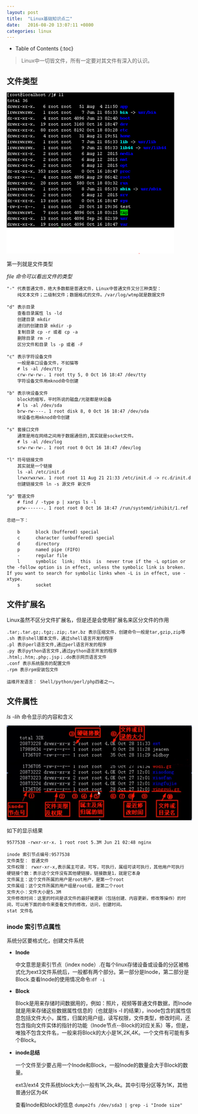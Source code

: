 ```yaml
---
layout: post
title:	"Linux基础知识点二"
date:	2016-08-20 13:07:11 +0800
categories:	linux
---
```


* Table of Contents
{:toc}

> Linux中一切皆文件，所有一定要对其文件有深入的认识。

## 文件类型

 ![](/image/fileType.PNG)

 第一列就是文件类型

 
   *file 命令可以看出文件的类型*

	"-" 代表普通文件，绝大多数都是普通文件，Linux中普通文件又分三种类型：
	    纯文本文件；二级制文件；数据格式的文件。/var/log/wtmp就是数据文件

    "d" 表示目录
        查看目录属性 ls -ld
        创建目录 mkdir
        递归的创建目录 mkdir -p
        复制目录 cp -r 或者 cp -a
        删除目录 rm -r
        区分文件和目录 ls -p 或者 -F

	"c" 表示字符设备文件
        一般是串口设备文件，不如猫等
        # ls -al /dev/tty 
        crw-rw-rw-. 1 root tty 5, 0 Oct 16 18:47 /dev/tty
        字符设备文件用mknod命令创建
		
	"b" 表示块设备文件
        block的缩写，平时所说的磁盘/光驱都是块设备
        # ls -al /dev/sda
        brw-rw----. 1 root disk 8, 0 Oct 16 18:47 /dev/sda
        块设备也用mknod命令创建

	"s" 套接口文件
        通常是用在网络之间用于数据通信的,其实就是socket文件。
        # ls -al /dev/log
        srw-rw-rw-. 1 root root 0 Oct 16 18:47 /dev/log

	"l" 符号链接文件
        其实就是一个链接
        ls -al /etc/init.d
        lrwxrwxrwx. 1 root root 11 Aug 21 21:33 /etc/init.d -> rc.d/init.d
        创建链接文件 ln -s 源文件 新文件

	"p" 管道文件
        # find / -type p | xargs ls -l
        prw-------. 1 root root 0 Oct 16 18:47 /run/systemd/inhibit/1.ref
	
	总结一下：

        b      block (buffered) special
        c      character (unbuffered) special
        d      directory
        p      named pipe (FIFO)
        -      regular file
        l      symbolic  link;  this  is  never true if the -L option or the -follow option is in effect, unless the symbolic link is broken.  If you want to search for symbolic links when -L is in effect, use -xtype.
        s      socket

## 文件扩展名

  Linux虽然不区分文件扩展名，但是还是会使用扩展名来区分文件的作用

	.tar;.tar.gz;.tgz;.zip;.tar.bz 表示压缩文件，创建命令一般是tar,gzip,zip等
	.sh 表示shell脚本文件，通过shell语言开发的程序
	.pl 表示perl语言文件,通过perl语言开发的程序
	.py 表示python语言文件,通过python语言开发的程序
	.html;.htm;.php;.jsp；.do表示网页语言文件
	.conf 表示系统服务的配置文件
	.rpm 表示rpm安装包文件
	
	运维开发语言： Shell/python/perl/php四者之一。

## 文件属性

   *ls -lih* 命令显示的内容和含义  

  ![](/image/fileProp.PNG)

  如下的显示结果

	9577538 -rwxr-xr-x. 1 root root 5.3M Jun 21 02:48 nginx

    inode 索引节点编号:9577538
	文件类型： 普通文件
	文件权限： rwxr-xr-x,表示属主可读，可写，可执行，属组可读可执行，其他用户可执行
	硬链接个数：表示这个文件没有其他硬链接，链接数是1，就是它本身
	文件属主：这个文件所属的用户是root用户，是第一个root
	文件属组：这个文件所属的用户组是root组，是第二个root
	文件大小：文件大小是5.3M
	文件修改时间：这里的时间是该文件的最好被更新（包括创建、内容更新，修改等操作）的时间，可以用下面的命令来查看文件的修改，访问，创建时间。
	stat 文件名

### inode 索引节点属性

   系统分区要格式化，创建文件系统

* **Inode**

	中文意思是索引节点（index node）.在每个linux存储设备或设备的分区被格式化为ext3文件系统后，一般都有两个部分。第一部分是Inode，第二部分是Block.查看Inode的使用情况命令:`df -i`

* **Block**

    Block是用来存储时间数据用的，例如：照片，视频等普通文件数据，而Inode就是用来存储这些数据属性信息的（也就是ls -l 的结果），inode包含的属性信息包括文件大小，属性，归属的用户组，读写权限，文件类型，修改时间，还包含指向文件实体的指针的功能（Inode节点--Block的对应关系）等，但是，唯独不包含文件名，一般来将Block的大小是1K,2K,4K。一个文件有可能有多个Block。

* **inode总结**

    一个文件至少要占用一个Inode和Block，一般Inode的数量会大于Block的数量。
 
	ext3/ext4 文件系统block大小一般有1K,2k,4k。其中引导分区等为1K，其他普通分区为4K

	查看Inode和block的信息 `dumpe2fs /dev/sda3 | grep -i "Inode size"`

  

